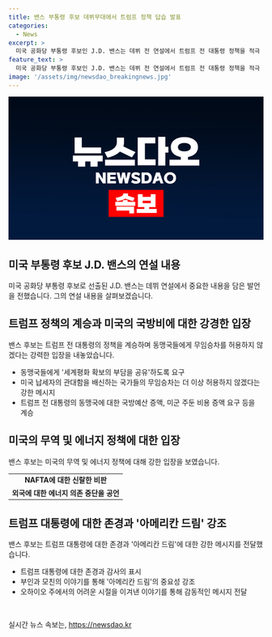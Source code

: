 ```yaml
---
title: 밴스 부통령 후보 데뷔무대에서 트럼프 정책 답습 발표
categories:
  - News
excerpt: >
  미국 공화당 부통령 후보인 J.D. 밴스는 데뷔 전 연설에서 트럼프 전 대통령 정책을 적극 지지하며 미국의 우선주의를 강조했다. 또한, 아메리칸 드림과 가족에 대한 강한 감정을 드러내며 러스트벨트 출신의 어려움을 극복한 이야기를 전하며 감동을 주었다. 밴스의 화법은 트럼프 대통령의 미국 우선주의를 부드럽게 나타내어 이목을 끌었다. 부통령 후보로서의 강렬한 첫인상을 남겼다.
feature_text: >
  미국 공화당 부통령 후보인 J.D. 밴스는 데뷔 전 연설에서 트럼프 전 대통령 정책을 적극 지지하며 미국의 우선주의를 강조했다. 또한, 아메리칸 드림과 가족에 대한 강한 감정을 드러내며 러스트벨트 출신의 어려움을 극복한 이야기를 전하며 감동을 주었다. 밴스의 화법은 트럼프 대통령의 미국 우선주의를 부드럽게 나타내어 이목을 끌었다. 부통령 후보로서의 강렬한 첫인상을 남겼다.
image: '/assets/img/newsdao_breakingnews.jpg'
---
```


<p><img src="/assets/img/newsdao_breakingnews.jpg" alt="implanttips 속보" /></p>

<h2 data-ke-size="size26">미국 부통령 후보 J.D. 밴스의 연설 내용</h2>

<p data-ke-size="size16">미국 공화당 부통령 후보로 선출된 J.D. 밴스는 데뷔 연설에서 중요한 내용을 담은 발언을 전했습니다. 그의 연설 내용을 살펴보겠습니다.</p>

<h2>트럼프 정책의 계승과 미국의 국방비에 대한 강경한 입장</h2>

<p data-ke-size="size16">밴스 후보는 트럼프 전 대통령의 정책을 계승하며 동맹국들에게 무임승차를 허용하지 않겠다는 강력한 입장을 내놓았습니다.</p>

<ul>
<li>동맹국들에게 '세계평화 확보의 부담을 공유'하도록 요구</li>
<li>미국 납세자의 관대함을 배신하는 국가들의 무임승차는 더 이상 허용하지 않겠다는 강한 메시지</li>
<li>트럼프 전 대통령의 동맹국에 대한 국방예산 증액, 미군 주둔 비용 증액 요구 등을 계승</li>
</ul>

<h2>미국의 무역 및 에너지 정책에 대한 입장</h2>

<p data-ke-size="size16">밴스 후보는 미국의 무역 및 에너지 정책에 대해 강한 입장을 보였습니다.</p>

<table>
  <tr>
    <td style="text-align: center; height: 17px;"><b>NAFTA에 대한 신랄한 비판</b></td>
  </tr>
  <tr>
    <td style="text-align: center; height: 17px;"><b>외국에 대한 에너지 의존 중단을 공언</b></td>
  </tr>
</table>

<h2>트럼프 대통령에 대한 존경과 '아메리칸 드림' 강조</h2>

<p data-ke-size="size16">밴스 후보는 트럼프 대통령에 대한 존경과 '아메리칸 드림'에 대한 강한 메시지를 전달했습니다.</p>

<ul>
<li>트럼프 대통령에 대한 존경과 감사의 표시</li>
<li>부인과 모친의 이야기를 통해 '아메리칸 드림'의 중요성 강조</li>
<li>오하이오 주에서의 어려운 시절을 이겨낸 이야기를 통해 감동적인 메시지 전달</li>
</ul>

<p data-ke-size="size16">&nbsp;</p>
실시간 뉴스 속보는, <a href="https://newsdao.kr" rel="dofollow">https://newsdao.kr</a>


